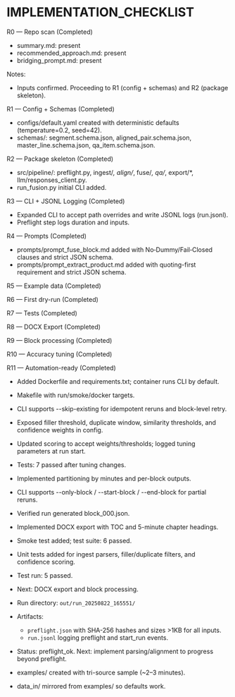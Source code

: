 # IMPLEMENTATION_CHECKLIST

R0 — Repo scan (Completed)

- summary.md: present
- recommended_approach.md: present
- bridging_prompt.md: present

Notes:
- Inputs confirmed. Proceeding to R1 (config + schemas) and R2 (package skeleton).

R1 — Config + Schemas (Completed)

- configs/default.yaml created with deterministic defaults (temperature=0.2, seed=42).
- schemas/: segment.schema.json, aligned_pair.schema.json, master_line.schema.json, qa_item.schema.json.

R2 — Package skeleton (Completed)

- src/pipeline/: preflight.py, ingest/*, align/*, fuse/*, qa/*, export/*, llm/responses_client.py.
- run_fusion.py initial CLI added.

R3 — CLI + JSONL Logging (Completed)

- Expanded CLI to accept path overrides and write JSONL logs (run.jsonl).
- Preflight step logs duration and inputs.

R4 — Prompts (Completed)

- prompts/prompt_fuse_block.md added with No‑Dummy/Fail‑Closed clauses and strict JSON schema.
- prompts/prompt_extract_product.md added with quoting-first requirement and strict JSON schema.

R5 — Example data (Completed)

R6 — First dry-run (Completed)

R7 — Tests (Completed)

R8 — DOCX Export (Completed)

R9 — Block processing (Completed)

R10 — Accuracy tuning (Completed)

R11 — Automation-ready (Completed)

- Added Dockerfile and requirements.txt; container runs CLI by default.
- Makefile with run/smoke/docker targets.
- CLI supports --skip-existing for idempotent reruns and block-level retry.

- Exposed filler threshold, duplicate window, similarity thresholds, and confidence weights in config.
- Updated scoring to accept weights/thresholds; logged tuning parameters at run start.
- Tests: 7 passed after tuning changes.

- Implemented partitioning by minutes and per-block outputs.
- CLI supports --only-block / --start-block / --end-block for partial reruns.
- Verified run generated block_000.json.

- Implemented DOCX export with TOC and 5-minute chapter headings.
- Smoke test added; test suite: 6 passed.

- Unit tests added for ingest parsers, filler/duplicate filters, and confidence scoring.
- Test run: 5 passed.
- Next: DOCX export and block processing.

- Run directory: `out/run_20250822_165551/`
- Artifacts:
  - `preflight.json` with SHA-256 hashes and sizes >1KB for all inputs.
  - `run.jsonl` logging preflight and start_run events.
- Status: preflight_ok. Next: implement parsing/alignment to progress beyond preflight.

- examples/ created with tri-source sample (~2–3 minutes).
- data_in/ mirrored from examples/ so defaults work.


